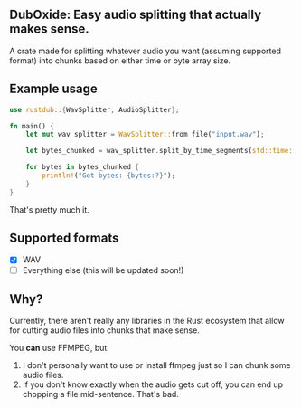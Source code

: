 ## DubOxide: Easy audio splitting that actually makes sense.
A crate made for splitting whatever audio you want (assuming supported format) into chunks based on either time or byte array size.

## Example usage
```rust
use rustdub::{WavSplitter, AudioSplitter};

fn main() {
    let mut wav_splitter = WavSplitter::from_file("input.wav");

    let bytes_chunked = wav_splitter.split_by_time_segments(std::time::Duration::from_secs(10));

    for bytes in bytes_chunked {
        println!("Got bytes: {bytes:?}");
    }
}
```

That's pretty much it.

## Supported formats
- [x] WAV
- [ ] Everything else (this will be updated soon!)

## Why?
Currently, there aren't really any libraries in the Rust ecosystem that allow for cutting audio files into chunks that make sense.

You **can** use FFMPEG, but:
1) I don't personally want to use or install ffmpeg just so I can chunk some audio files.
2) If you don't know exactly when the audio gets cut off, you can end up chopping a file mid-sentence. That's bad.
